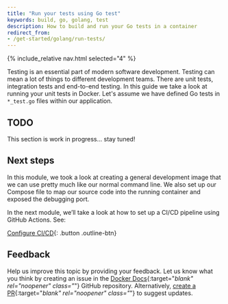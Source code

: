 ```yaml
---
title: "Run your tests using Go test"
keywords: build, go, golang, test
description: How to build and run your Go tests in a container
redirect_from:
- /get-started/golang/run-tests/
---
```


{% include_relative nav.html selected="4" %}

Testing is an essential part of modern software development. Testing can mean a lot of things to different development teams. There are unit tests, integration tests and end-to-end testing. In this guide we take a look at running your unit tests in Docker. Let's assume we have defined Go tests in `*_test.go` files within our application.

## TODO

This section is work in progress... stay tuned!

<!-- 
### Running locally and testing the application

Now that we have our sample application locally, let’s build our Docker image and make sure everything is running properly. Run the following commands to build and then run your Docker image in a container.

```shell
$ docker build -t node-docker .
$ docker run -it --rm --name app -p 8080:80 node-docker
```

Now let’s test our application by POSTing a JSON payload and then make an HTTP GET request to make sure our JSON was saved correctly.

```shell
$ curl --request POST \
  --url http://localhost:8080/services/test \
  --header 'content-type: application/json' \
  --data '{
	"msg": "testing"
}'
```

Now, perform a GET request to the same endpoint to make sure our JSON payload was saved and retrieved correctly. The “id” and “createDate” will be different for you.

```shell
$ curl http://localhost:8080/services/test

{"code":"success","payload":[{"msg":"testing","id":"e88acedb-203d-4a7d-8269-1df6c1377512","createDate":"2020-10-11T23:21:16.378Z"}]}
```

## Install Mocha

Run the following command to install Mocha and add it to the developer dependencies:

```shell
$ npm install --save-dev mocha
```

## Refactor Dockerfile to run tests

Okay, now that we know our application is running properly, let’s try and run our tests inside of the container. We’ll use the same docker run command we used above but this time, we’ll override the CMD that is inside of our container with npm run test. This will invoke the command that is in the package.json file under the “script” section. See below.

```shell
{
...
  "scripts": {
    "test": "mocha ./**/*.js",
    "start": "nodemon server.js"
  },
...
}
```

Below is the Docker command to start the container and run tests:

```shell
$ docker run -it --rm --name app -p 8080:80 node-docker npm run test
> node-docker@0.1.0 test /code
> mocha ./**/*.js

sh: 1: mocha: not found
```

As you can see, we received an error. This error is telling us that the Mocha executable could not be found. Let’s take a look at the Dockerfile.

```dockerfile
FROM node:14.15.4

WORKDIR /code

COPY package.json package.json
COPY package-lock.json package-lock.json

RUN npm ci --production
COPY . .

CMD [ "node", "server.js" ]
```

The error is occurring because we are passing the `--production` flag to the npm ci command when it installs our dependencies. This tells npm to not install packages that are located under the "devDependencies" section in the package.json file. Therefore, Mocha will not be installed inside the image and will not be found when we try to run it.

Since we want to follow best practices and not include anything inside the container that we do not need to run our application we can’t just remove the `--production` flag. We have a couple of options to fix this. One option is to create a second Dockerfile that would only be used to run tests. This has a couple of problems. The primary being keeping two Dockerfiles up-to-date. The second option is to use multi-stage builds. We can create a stage for production and one for testing. This is our preferred solution.

### Multi-stage Dockerfile for testing

Below is a multi-stage Dockerfile tha we will use to build our production image and our test image. Add the highlighted lines to your Dockerfile.

```dockerfile
FROM node:14.15.4 as base

WORKDIR /code

COPY package.json package.json
COPY package-lock.json package-lock.json

FROM base as test
RUN npm ci
COPY . .
CMD [ "npm", "run", "test" ]

FROM base as prod
RUN npm ci --production
COPY . .
CMD [ "node", "server.js" ]
```

We first add a label to the `FROM node:14.15.4` statement. This allows us to refer to this build stage in other build stages. Next we add a new build stage labeled test. We will use this stage for running our tests.

Now let’s rebuild our image and run our tests. We will run the same docker build command as above but this time we will add the `--target test` flag so that we specifically run the test build stage.

```shell
$ docker build -t node-docker --target test .
[+] Building 0.7s (11/11) FINISHED
...
 => => writing image sha256:049b37303e3355f...9b8a954f
 => => naming to docker.io/library/node-docker
```

Now that our test image is built, we can run it in a container and see if our tests pass.

```shell
$ docker run -it --rm --name app -p 8080:80 node-docker
> node-docker@0.1.0 test /code
> mocha ./**/*.js

  Calculator
    adding
      ✓ should return 4 when adding 2 + 2
      ✓ should return 0 when adding zeros
    subtracting
      ✓ should return 4 when subtracting 4 from 8
      ✓ should return 0 when subtracting 8 from 8

  4 passing (11ms)
```

I’ve truncated the build output but you can see that the Mocha test runner completed and all our tests passed.

This is great but at the moment we have to run two docker commands to build and run our tests. We can improve this slightly by using a RUN statement instead of the CMD statement in the test stage. The CMD statement is not executed during the building of the image but is executed when you run the image in a container. While with the RUN statement, our tests will be run during the building of the image and stop the build when they fail.

Update your Dockerfile with the highlighted line below.

```dockerfile
FROM node:14.15.4 as base

WORKDIR /code

COPY package.json package.json
COPY package-lock.json package-lock.json

FROM base as test
RUN npm ci
COPY . .
RUN npm run test

FROM base as prod
RUN npm ci --production
COPY . .
CMD [ "node", "server.js" ]
```

Now to run our tests, we just need to run the docker build command as above.

```dockerfile
$ docker build -t node-docker --target test .
[+] Building 1.2s (13/13) FINISHED
...
 => CACHED [base 2/4] WORKDIR /code
 => CACHED [base 3/4] COPY package.json package.json
 => CACHED [base 4/4] COPY package-lock.json package-lock.json
 => CACHED [test 1/3] RUN npm ci
 => CACHED [test 2/3] COPY . .
 => CACHED [test 3/3] RUN npm run test
 => exporting to image
 => => exporting layers
 => => writing image sha256:bcedeeb7d9dd13d...18ca0a05034ed4dd4
 ```

I’ve truncated the output again for simplicity but you can see that our tests are run and passed. Let’s break one of the tests and observe the output when our tests fail.

Open the util/math.js file and change line 12 to the following.

```shell
11 function subtract( num1, num2 ) {
12   return num2 - num1
13 }
```

Now, run the same docker build command from above and observe that the build fails and the failing testing information is printed to the console.

```shell
$ docker build -t node-docker --target test .
 > [test 3/3] RUN npm run test:
#11 0.509
#11 0.509 > node-docker@0.1.0 test /code
#11 0.509 > mocha ./**/*.js
#11 0.509
#11 0.811
#11 0.813
#11 0.815   Calculator
#11 0.815     adding
#11 0.817       ✓ should return 4 when adding 2 + 2
#11 0.818       ✓ should return 0 when adding zeros
#11 0.818     subtracting
#11 0.822       1) should return 4 when subtracting 4 from 8
#11 0.823       ✓ should return 0 when subtracting 8 from 8
#11 0.823
#11 0.824
#11 0.824   3 passing (14ms)
#11 0.824   1 failing
#11 0.824
#11 0.827   1) Calculator
#11 0.827        subtracting
#11 0.827          should return 4 when subtracting 4 from 8:
#11 0.827
#11 0.827       AssertionError [ERR_ASSERTION]: Expected values to be strictly equal:
#11 0.827
#11 0.827 -4 !== 4
#11 0.827
#11 0.827       + expected - actual
#11 0.827
#11 0.827       --4
#11 0.827       +4
#11 0.827
#11 0.827       at Context.<anonymous> (util/math.test.js:18:14)
#11 0.827       at processImmediate (internal/timers.js:461:21)
...
executor failed running [/bin/sh -c npm run test]: exit code: 1
```
-->

## Next steps

In this module, we took a look at creating a general development image that we can use pretty much like our normal command line. We also set up our Compose file to map our source code into the running container and exposed the debugging port.

In the next module, we’ll take a look at how to set up a CI/CD pipeline using GitHub Actions. See:

[Configure CI/CD](configure-ci-cd.md){: .button .outline-btn}

## Feedback

Help us improve this topic by providing your feedback. Let us know what you think by creating an issue in the [Docker Docs](https://github.com/docker/docker.github.io/issues/new?title=[Golang%20docs%20feedback]){:target="_blank" rel="noopener" class="_"} GitHub repository. Alternatively, [create a PR](https://github.com/docker/docker.github.io/pulls){:target="_blank" rel="noopener" class="_"} to suggest updates.

<br />
